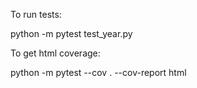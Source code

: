 To run tests:

python -m pytest test_year.py

To get html coverage:

python -m pytest --cov . --cov-report html
